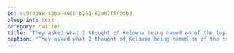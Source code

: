 ```yaml
---
id: cc9f4108-43ba-4968-b261-83a67f6f03b3
blueprint: text
category: twitter
title: 'They asked what I thought of Kelowna being named on of the top dangerous cities in Canad (#1 maybe)?'
caption: 'They asked what I thought of Kelowna being named on of the top dangerous cities in Canad (#1 maybe)?'
---
```

